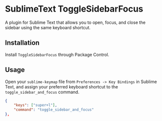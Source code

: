 # SublimeText ToggleSidebarFocus

A plugin for Sublime Text that allows you to open, focus, and close the sidebar using the same keyboard shortcut.

## Installation

Install `ToggleSidebarFocus` through Package Control.

## Usage

Open your `sublime-keymap` file from `Preferences -> Key Bindings` in Sublime Text, and assign your preferred keyboard shortcut to the `toggle_sidebar_and_focus` command.

```json
{
    "keys": ["super+l"],
    "command": "toggle_sidebar_and_focus"
},
